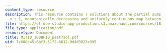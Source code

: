 ```yaml
---
content_type: resource
description: This resource contains 7 solutions about the partial sums of the first
  n + 1, monotonically decreasing and uniformly continuous map between metric spaces.
file: https://ol-ocw-studio-app-production.s3.amazonaws.com/courses/18-100b-analysis-i-fall-2010/7e608c456bf351f266129d4d3823c095_MIT18_100BF10_pset7sol.pdf
file_type: application/pdf
resourcetype: Document
title: MIT18_100BF10_pset7sol.pdf
uid: 7e608c45-6bf3-51f2-6612-9d4d3823c095
---
```

